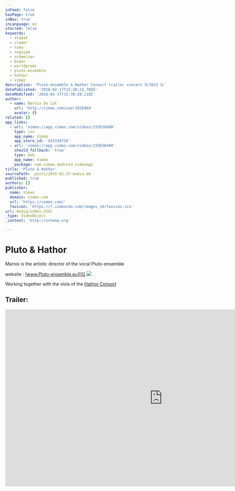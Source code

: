 ```yaml
---
inFeed: false
hasPage: true
inNav: true
inLanguage: en
starred: false
keywords:
  - stabat
  - clamer
  - tuma
  - requiem
  - schmelzer
  - biber
  - worldpremi
  - pluto-ensemble
  - hathor
  - vimeo
description: 'Pluto-ensemble & Hathor Consort trailer concert 9/2015 Schmelzer, Clamer, Requiem - Biber, (Worldpremière) Stabat Mater - Tuma'
datePublished: '2016-02-17T15:38:22.769Z'
dateModified: '2016-02-17T15:38:20.110Z'
author:
  - name: Marnix De Cat
    url: 'http://vimeo.com/user1026464'
    avatar: {}
related: []
app_links:
  - url: 'vimeo://app.vimeo.com/videos/155636490'
    type: ios
    app_name: Vimeo
    app_store_id: '425194759'
  - url: 'vimeo://app.vimeo.com/videos/155636490'
    should_fallback: 'true'
    type: web
    app_name: Vimeo
    package: com.vimeo.android.videoapp
title: 'Pluto & Hathor'
sourcePath: _posts/2016-02-17-media.md
published: true
authors: []
publisher:
  name: Vimeo
  domain: vimeo.com
  url: 'https://vimeo.com/'
  favicon: 'https://f.vimeocdn.com/images_v6/favicon.ico'
url: media/index.html
_type: VideoObject
_context: 'http://schema.org'

---
```

# Pluto & Hathor

Marnix is the artistic director of the vocal Pluto-ensemble

website :   [www.Pluto-ensemble.eu][0]
![](https://s3-us-west-2.amazonaws.com/the-grid-img/p/7e802a2a134845cb657b77b73acc93db9add1c96.jpg)

Working together with the viols of the  [Hathor Consort][1]

## Trailer:

<iframe src="https://cdn.embedly.com/widgets/media.html?src=https%3A%2F%2Fplayer.vimeo.com%2Fvideo%2F155636490&amp;url=https%3A%2F%2Fvimeo.com%2F155636490&amp;image=http%3A%2F%2Fi.vimeocdn.com%2Fvideo%2F556461494_1280.jpg&amp;key=b7d04c9b404c499eba89ee7072e1c4f7&amp;type=text%2Fhtml&amp;schema=vimeo" width="1000" height="563" scrolling="no" frameborder="0" allowfullscreen="allowfullscreen" style=""></iframe>



[0]: http://www.pluto-ensemble.eu/
[1]: http://www.hathor-consort.eu/